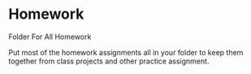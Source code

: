 # Homework
Folder For All Homework

Put most of the homework assignments all in your folder to keep them together from class projects and other practice assignment.
